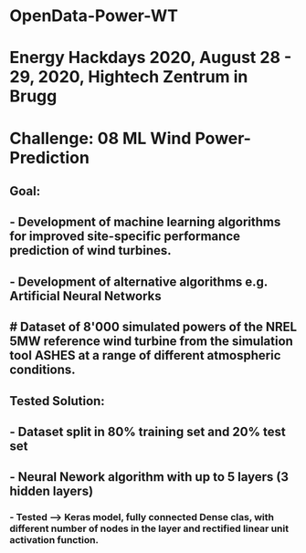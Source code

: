 # OpenData-Power-WT
# Energy Hackdays 2020, August 28 - 29, 2020, Hightech Zentrum in Brugg
# Challenge: 08 ML Wind Power-Prediction
## Goal:
## - Development of machine learning algorithms for improved site-specific performance prediction of wind turbines.
## - Development of alternative algorithms e.g. Artificial Neural Networks
## # Dataset of 8'000 simulated powers of the NREL 5MW reference wind turbine from the simulation tool ASHES at a range of different atmospheric conditions.

## Tested Solution:
## - Dataset split in 80% training set and 20% test set
## - Neural Nework algorithm with up to 5 layers (3 hidden layers)
### - Tested --> Keras model, fully connected Dense clas, with different number of nodes in the layer and rectified linear unit activation function.
